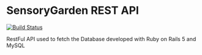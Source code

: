 # SensoryGarden REST API

[![Build Status](https://travis-ci.org/EPHEC-Enovatech/sensorygarden-api.svg?branch=master)](https://travis-ci.org/EPHEC-Enovatech/sensorygarden-api)

RestFul API used to fetch the Database developed with Ruby on Rails 5 and MySQL
